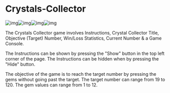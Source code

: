 # Crystals-Collector

![img](./assets/images/img_blue_gem.jpg)![img](./assets/images/img_green_gem.jpg)![img](./assets/images/img_red_gem.jpg)![img](./assets/images/img_yellow_gem.jpg)

The Crystals Collector game involves Instructions, Crystal Collector Title, Objective (Target) Number, Win/Loss Statistics, Current Number & a Game Console.

The Instructions can be shown by pressing the "Show" button in the top left corner of the page. The Instructions can be hidden when by pressing the "Hide" button.

The objective of the game is to reach the target number by pressing the gems without going past the target. The target number can range from 19 to 120. The gem values can range from 1 to 12. 